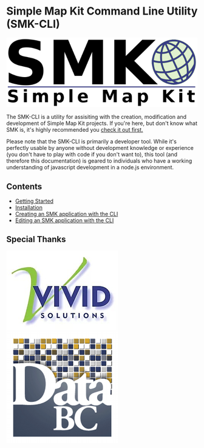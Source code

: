 # Simple Map Kit Command Line Utility (SMK-CLI)

![logo](smk-logo.png)

The SMK-CLI is a utility for assisiting with the creation, modification and development of Simple Map Kit projects. If you're here, but don't know what SMK is, it's highly recommended you [check it out first.](https://bcgov.github.io/smk/)

Please note that the SMK-CLI is primarily a developer tool. While it's perfectly usable by anyone without development knowledge or experience (you don't have to play with code if you don't want to), this tool (and therefore this documentation) is geared to individuals who have a working understanding of javascript development in a node.js environment.

## Contents

- [Getting Started](getting-started.md)
- [Installation](installation.md)
- [Creating an SMK application with the CLI](create-an-app.md)
- [Editing an SMK application with the CLI](edit-an-app.md)

## Special Thanks

![Vivid Solutions Inc.](vivid_logo.jpg)
![DataBC](databc-avatar-v2_400x400.png)
